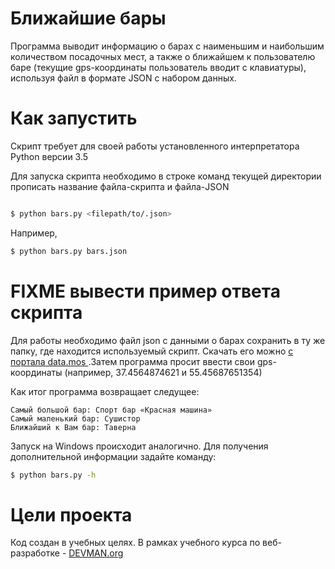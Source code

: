 # Ближайшие бары

Программа выводит информацию о барах с наименьшим и наибольшим количеством посадочных мест, а также о ближайшем к пользователю баре (текущие gps-координаты пользователь вводит с клавиатуры), используя файл в формате JSON с набором данных.

# Как запустить

Скрипт требует для своей работы установленного интерпретатора Python версии 3.5

Для запуска скрипта необходимо в строке команд текущей директории прописать название файла-скрипта и файла-JSON

```bash

$ python bars.py <filepath/to/.json>
```
Например, 
```bash
$ python bars.py bars.json
```

# FIXME вывести пример ответа скрипта

Для работы необходимо файл json с данными о барах сохранить в ту же папку, где находится используемый скрипт. Скачать его можно [с портала data.mos ](https://www.data.mos.ru).Затем программа просит ввести свои gps-координаты (например, 37.4564874621 и 55.45687651354) 

 Как итог программа возвращает следущее:
 
```
Самый большой бар: Спорт бар «Красная машина»
Самый маленький бар: Сушистор
Ближайший к Вам бар: Таверна
```

Запуск на Windows происходит аналогично.
Для получения дополнительной информации задайте команду:
```bash
$ python bars.py -h
```
# Цели проекта

Код создан в учебных целях. В рамках учебного курса по веб-разработке - [DEVMAN.org](https://devman.org)
